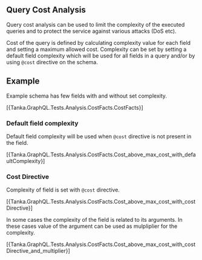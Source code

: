 ## Query Cost Analysis

Query cost analysis can be used to limit the complexity of the executed queries and
to protect the service against various attacks (DoS etc). 

Cost of the query is defined by calculating complexity value for each field and
setting a maximum allowed cost. Complexity can be set by setting a default field complexity
which will be used for all fields in a query and/or by using `@cost` directive on the schema.


## Example

Example schema has few fields with and without set complexity.

[{Tanka.GraphQL.Tests.Analysis.CostFacts.CostFacts}]


### Default field complexity

Default field complexity will be used when `@cost` directive is not present in the field.
        
[{Tanka.GraphQL.Tests.Analysis.CostFacts.Cost_above_max_cost_with_defaultComplexity}]


### Cost Directive

Complexity of field is set with `@cost` directive.

[{Tanka.GraphQL.Tests.Analysis.CostFacts.Cost_above_max_cost_with_costDirective}]

In some cases the complexity of the field is related to its arguments. In these cases
value of the argument can be used as mulpliplier for the complexity.

[{Tanka.GraphQL.Tests.Analysis.CostFacts.Cost_above_max_cost_with_costDirective_and_multiplier}]




